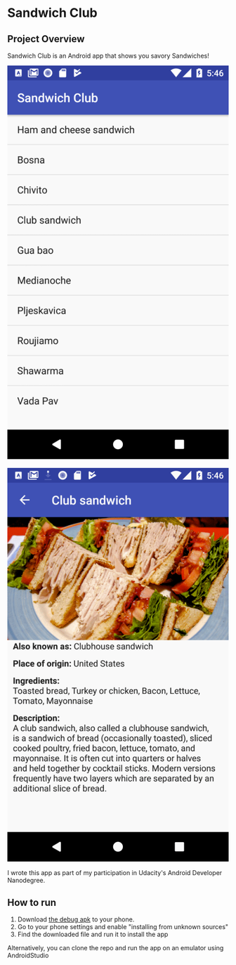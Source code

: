 # Sandwich Club

## Project Overview

Sandwich Club is an Android app that shows you savory Sandwiches!

![Sandwich List](./readme/sandwich_club_list.png) &nbsp; ![Sandwich Detail](./readme/sandwich_club_detail.png)

I wrote this app as part of my participation in Udacity's Android Developer Nanodegree.

## How to run

1. Download [the debug apk](https://raw.githubusercontent.com/tahahojati/SandwichClub/master/app-debug.apk) to your phone.
2. Go to your phone settings and enable "installing from unknown sources"
3. Find the downloaded file and run it to install the app

Alternatively, you can clone the repo and run the app on an emulator using AndroidStudio

